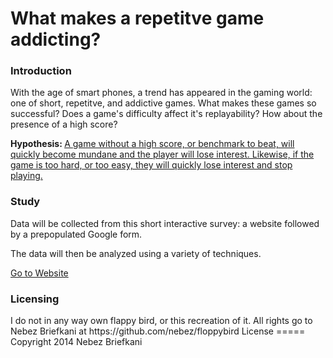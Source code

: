 <h1>What makes a repetitve game addicting?</h1>
<h3>Introduction</h3>
<p>With the age of smart phones, a trend has appeared in the gaming world: one of short, repetitve, and addictive games. What makes these games so successful? Does a game's difficulty affect it's replayability? How about the presence of a high score?</p>
<p><strong>Hypothesis: </strong><u>A game without a high score, or benchmark to beat, will quickly become mundane and the player will lose interest. Likewise, if the game is too hard, or too easy, they will quickly lose interest and stop playing.</u></p>
<h3>Study</h3>
<p>Data will be collected from this short interactive survey: a website followed by a prepopulated Google form. </p>
<p>The data will then be analyzed using a variety of techniques. </p>
<a target="_blank" href="https://scowluga.github.io/GameAddiction-StatisticalStudy/">Go to Website</a>


<h3>Licensing</h3>
I do not in any way own flappy bird, or this recreation of it. All rights go to Nebez Briefkani at 
https://github.com/nebez/floppybird
License
=====
Copyright 2014 Nebez Briefkani


